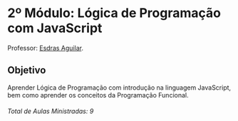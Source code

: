 # 2º Módulo: Lógica de Programação com JavaScript  
Professor: [Esdras Aguilar](https://github.com/esdrasac).  
  
## Objetivo  
Aprender Lógica de Programação com introdução na linguagem JavaScript, bem como aprender os conceitos da Programação Funcional.  

###### Total de Aulas Ministradas: 9  
